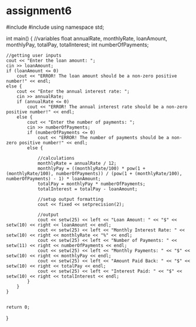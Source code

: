 # assignment6
#include <iostream>
#include <iomanip>
using namespace std;

int main() {
	//variables
	float annualRate, monthlyRate, loanAmount, monthlyPay, totalPay, totalInterest;
	int numberOfPayments;

	//getting user inputs
	cout << "Enter the loan amount: ";
	cin >> loanAmount;
	if (loanAmount <= 0)
		cout << "ERROR! The loan amount should be a non-zero positive number!" << endl;
	else {
		cout << "Enter the annual interest rate: ";
		cin >> annualRate;
		if (annualRate <= 0)
			cout << "ERROR! The annual interest rate should be a non-zero positive number!" << endl;
		else {
			cout << "Enter the number of payments: ";
			cin >> numberOfPayments;
			if (numberOfPayments <= 0)
				cout << "ERROR! The number of payments should be a non-zero positive number!" << endl;
			else {
				
				//calculations
				monthlyRate = annualRate / 12;
				monthlyPay = ((monthlyRate/100) * pow(1 + (monthlyRate/100), numberOfPayments)) / (pow(1 + (monthlyRate/100), numberOfPayments) - 1) * loanAmount;
				totalPay = monthlyPay * numberOfPayments;
				totalInterest = totalPay - loanAmount;

				//setup output formatting
				cout << fixed << setprecision(2);

				//output
				cout << setw(25) << left << "Loan Amount: " << "$" << setw(10) << right << loanAmount << endl;
				cout << setw(25) << left << "Monthly Interest Rate: " << setw(10) << right << monthlyRate << "%" << endl;
				cout << setw(25) << left << "Number of Payments: " << setw(11) << right << numberOfPayments << endl;
				cout << setw(25) << left << "Monthly Payments: " << "$" << setw(10) << right << monthlyPay << endl;
				cout << setw(25) << left << "Amount Paid Back: " << "$" << setw(10) << right << totalPay << endl;
				cout << setw(25) << left << "Interest Paid: " << "$" << setw(10) << right << totalInterest << endl;
			}
		}
	}

	
	return 0;
}
